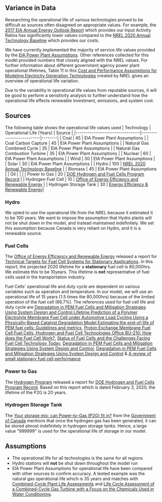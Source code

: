 ## Variance in Data
Researching the operational life of various technologies proved to be difficult as sources often disagreed on appropriate values. For example, the [2017 EIA Annual Energy Outlook Report](https://www.eia.gov/outlooks/aeo/assumptions/pdf/0554(2017).pdf) which provides our Input Activity Ratios has significantly lower values compared to the [NREL 2020 Annual Technology Baseline](https://atb.nrel.gov/electricity/2020/definitions.php) which provides our costs. 

We have currently implemented the majority of service life values provided by the [EIA Power Plant Assumptions](https://www.eia.gov/outlooks/aeo/assumptions/). Other references collected for this model provided numbers that closely aligned with the NREL values.  For further information about different government agency power plant operational lifetimes, Table 11 in this [Cost and Performance Assumptions for Modeling Electricity Generation Technologies](https://www.nrel.gov/docs/fy11osti/48595.pdf) created by NREL gives an overview of operational life variation. 

Due to the variability in operational life values from reputable sources, it will be good to perform a sensitivity analysis to further understand how the operational life effects renewable investment, emissions, and system cost. 

## Sources
The following table shows the operational life values used 
| Technology                      | Operational Life (Years) | Source |
|---------------------------------|--------------------------|--------|
| Coal                            | 45 			     | EIA Power Plant Assumptions |
| Coal Carbon Capture             | 45 			     | EIA Power Plant Assumptions |
| Natural Gas Combined Cycle      | 35 			     | EIA Power Plant Assumptions |
| Natural Gas Combustion Turbine  | 35 			     | EIA Power Plant Assumptions |
| Nuclear      	                  | 60 			     | EIA Power Plant Assumptions |
| Wind         	                  | 30 			     | EIA Power Plant Assumptions |             
| Solar        	                  | 30 			     | EIA Power Plant Assumptions |
| Hydro        	                  | 100 	             | [NREL 2020 Annual Technology Baseline](https://atb.nrel.gov/electricity/2020/definitions.php) |
| Biomass     	                  | 45 			     | EIA Power Plant Assumptions |
| Oil          	                  |      		     |  |
| Power to Gas                    | 20			     | [DOE Hydrogen and Fuel Cells Program Record](https://www.hydrogen.energy.gov/pdfs/19009_h2_production_cost_pem_electrolysis_2019.pdf) |
| Hydrogen Fuel Cell              | 10			     | [Office of Energy Efficiency and Renewable Energy](https://www.energy.gov/eere/fuelcells/doe-technical-targets-fuel-cell-systems-stationary-combined-heat-and-power) |
| Hydrogen Storage Tank           | 30             | [Energy Efficiency & Renewable Energy](https://www.energy.gov/eere/fuelcells/doe-technical-targets-hydrogen-delivery)|

### Hydro
We opted to use the operational life from the NREL because it estimated it to be 100 years. We want to impose the assumption that Hydro plants will not be shut down in the model, and instead maintained indefinitely. We set this assumption because Canada is very reliant on Hydro, and it is a renewable source. 

### Fuel Cells
The [Office of Energy Efficiency and Renewable Energy](https://www.energy.gov/eere/fuelcells/doe-technical-targets-fuel-cell-systems-stationary-combined-heat-and-power) released a report for [Technical Targets for Fuel Cell Systems for Stationary Applications](https://www.energy.gov/eere/fuelcells/doe-technical-targets-fuel-cell-systems-stationary-combined-heat-and-power). In this report, the projected 2020 lifetime for a **stationary** fuel cell is 80,000hrs. We estimate this to be 10years. This lifetime is **not** representative of fuel cells used in the transportation industry.

Fuel Cells' operational life and duty cycle are dependent on various variables such as operation and temperature. In our model, we will use an operational life of 15 years (1.5 times the 80,000hrs) because of the limited operation of the fuel cell (66.7%). The references used for fuel cell life and duty cycle are [Degradation in PEM Fuel Cells and Mitigation Strategies Using System Design and Control](https://www.researchgate.net/publication/325048195_Degradation_in_PEM_Fuel_Cells_and_Mitigation_Strategies_Using_System_Design_and_Control),[Lifetime Prediction of a Polymer Electrolyte Membrane Fuel Cell under Automotive Load Cycling Using a Physically-Based Catalyst Degradation Model](https://www.researchgate.net/publication/326915743_Lifetime_Prediction_of_a_Polymer_Electrolyte_Membrane_Fuel_Cell_under_Automotive_Load_Cycling_Using_a_Physically-Based_Catalyst_Degradation_Model),[Estimating the end-of-life of PEM fuel cells: Guidelines and metrics](https://hal.archives-ouvertes.fr/hal-02380401/document), [Proton Exchange Membrane Fuel Cell](https://www.sciencedirect.com/topics/engineering/proton-exchange-membrane-fuel-cell),[Fuel Cells, Hydrogen and Fuel Cell Technologies Office](https://www.energy.gov/eere/fuelcells/fuel-cells),[BU-210: How does the Fuel Cell Work?](https://batteryuniversity.com/learn/article/fuel_cell_technology), [Status of Fuel Cells and the Challenges Facing Fuel Cell Technology Today](https://pubs.acs.org/doi/pdf/10.1021/bk-2010-1040.ch001?src=recsys), [Degradation in PEM Fuel Cells and Mitigation Strategies Using System Design and Control](https://www.intechopen.com/books/proton-exchange-membrane-fuel-cell/degradation-in-pem-fuel-cells-and-mitigation-strategies-using-system-design-and-control), [Degradation in PEM Fuel Cells and Mitigation Strategies Using System Design and Control](https://cdn.intechopen.com/pdfs/58665.pdf) & [A review of small stationary fuel cell performance](https://www.researchgate.net/publication/228692607_A_review_of_small_stationary_fuel_cell_performance)

### Power to Gas
The [Hydrogen Program](https://www.hydrogen.energy.gov/) released a report for [DOE Hydrogen and Fuel Cells Program Record](https://www.hydrogen.energy.gov/pdfs/19009_h2_production_cost_pem_electrolysis_2019.pdf). Based on this report which is dated February 3, 2020, the lifetime of the P2G is 20 years. 

### Hydrogen Storage Tank
The [Your storage mix: can Power-to-Gas (P2G) fit in?](https://nrc.canada.ca/en/stories/your-storage-mix-can-power-gas-p2g-fit) from the [Government of Canada](https://www.canada.ca/en.html) mentions that once the hydrogen gas has been generated, it can be stored almost indefinitely in hydrogen storage tanks. Hence, a large value "999999" is used for the operational life of storage in our model.

## Assumptions 
* The operational life for all technologies is the same for all regions
* Hydro stations will **not** be shut down throughout the model run 
* EIA Power Plant Assumptions for operational life have been compared with other sources to confirm accuracy. A tested example was the natural gas operational life which is 35 years and matches with [Combined-Cycle Plant Life Assessments](https://sargentlundy.com/wp-content/uploads/2017/05/Combined-Cycle-PowerPlant-LifeAssessment.pdf) and [Life Cycle Assessment of a Combined-Cycle Gas Turbine with a Focus on the Chemicals Used in Water Conditioning](https://www.mdpi.com/2071-1050/11/10/2912/htm).